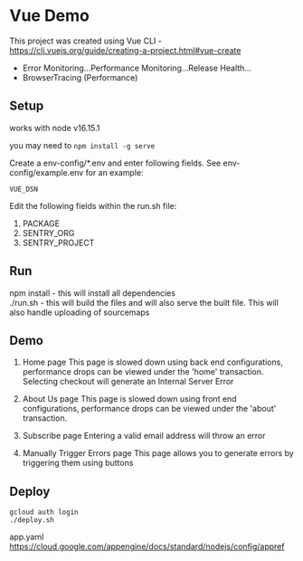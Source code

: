 # Vue Demo
This project was created using Vue CLI - https://cli.vuejs.org/guide/creating-a-project.html#vue-create
- Error Monitoring...Performance Monitoring...Release Health...
- BrowserTracing (Performance)  

## Setup
works with node v16.15.1

you may need to `npm install -g serve`

Create a env-config/*.env and enter following fields. See env-config/example.env for an example:
```
VUE_DSN
```

Edit the following fields within the run.sh file:
1. PACKAGE
2. SENTRY_ORG
3. SENTRY_PROJECT

## Run
npm install - this will install all dependencies  
./run.sh - this will build the files and will also serve the built file. This will also handle uploading of sourcemaps

## Demo
1. Home page
This page is slowed down using back end configurations, performance drops can be viewed under the 'home' transaction.
Selecting checkout will generate an Internal Server Error

2. About Us page
This page is slowed down using front end configurations, performance drops can be viewed under the 'about' transaction.

3. Subscribe page
Entering a valid email address will throw an error

4. Manually Trigger Errors page
This page allows you to generate errors by triggering them using buttons

## Deploy

```
gcloud auth login
./deploy.sh
```
app.yaml https://cloud.google.com/appengine/docs/standard/nodejs/config/appref

